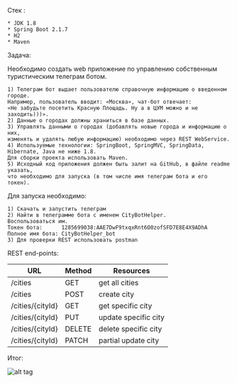 
Стек :

    * JDK 1.8
    * Spring Boot 2.1.7
    * H2   
    * Maven

Задача:

Необходимо создать web приложение по управлению собственным туристическим телеграм ботом.
    
    1) Телеграм бот выдает пользователю справочную информацию о введенном городе.
    Например, пользователь вводит: «Москва», чат-бот отвечает:
    «Не забудьте посетить Красную Площадь. Ну а в ЦУМ можно и не заходить)))».
    2) Данные о городах должны храниться в базе данных.
    3) Управлять данными о городах (добавлять новые города и информацию о них,
    изменять и удалять любую информацию) необходимо через REST WebService.
    4) Используемые технологии: SpringBoot, SpringMVC, SpringData, Hibernate, Java не ниже 1.8.
    Для сборки проекта использовать Maven.
    5) Исходный код приложения должен быть залит на GitHub, в файле readme указать,
    что необходимо для запуска (в том числе имя телеграм бота и его токен).

Для запуска необходимо:

    1) Скачать и запустить телеграм
    2) Найти в телеграмме бота с именем СityBotHelper.
    Воспользоваться им.
    Токен бота:      1285699038:AAE7DwF9txqxRnt6O0zofSFD7E8E4X9ADhA
    Полное имя бота: СityBotHelper_bot
    3) Для проверки REST использовать postman

REST end-points:

| URL                   | Method    | Resources             |
| ---------             | -----     | --------              |
| /cities               | GET       | get all cities        |
| /cities               | POST      | create city           |
| /cities/{cityId}      | GET       | get specific city     |
| /cities/{cityId}      | PUT       | update specific city  |
| /cities/{cityId}      | DELETE    | delete specific city  |
| /cities/{cityId}      | PATCH     | partial update city   |


Итог: 

![alt tag](https://github.com/iChekun/city_telegram-bot/blob/master/screen.png)​
